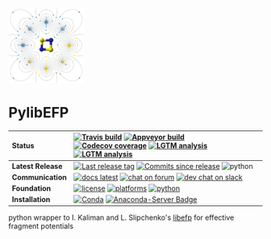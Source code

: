 <img src="https://github.com/loriab/pylibefp/blob/master/doc/source/resources/VFPt_octupole_wires_py.png" height=150>

# PylibEFP

| **Status** | [![Travis build](https://img.shields.io/travis/loriab/pylibefp/master.svg?logo=linux)](https://travis-ci.org/loriab/pylibefp) [![Appveyor build](https://img.shields.io/appveyor/ci/loriab/pylibefp.svg?logo=windows)](https://ci.appveyor.com/project/loriab/pylibefp) [![Codecov coverage](https://codecov.io/gh/loriab/pylibefp/branch/master/graph/badge.svg)](https://codecov.io/gh/loriab/pylibefp) [![LGTM analysis](https://img.shields.io/lgtm/grade/python/g/loriab/pylibefp.svg?logo=lgtm&logoWidth=18)](https://lgtm.com/projects/g/loriab/pylibefp/context:python) [![LGTM analysis](https://img.shields.io/lgtm/grade/cpp/g/loriab/pylibefp.svg?logo=lgtm&logoWidth=18)](https://lgtm.com/projects/g/loriab/pylibefp/context:cpp) |
| :------ | :------- |
| **Latest Release** | [![Last release tag](https://img.shields.io/github/release/loriab/pylibefp.svg)](https://github.com/loriab/pylibefp/releases)  [![Commits since release](https://img.shields.io/github/commits-since/loriab/pylibefp/latest.svg)](https://github.com/loriab/pylibefp/releases) ![python](https://img.shields.io/badge/python-3.6%2C%203.7-blue.svg) |
| **Communication** | [![docs latest](https://img.shields.io/badge/docs-latest-5077AB.svg?logo=read%20the%20docs)](http://psicode.org/pylibefpmanual/master/index.html) [![chat on forum](https://img.shields.io/badge/chat-on_forum-808493.svg)](http://forum.psicode.org/) [![dev chat on slack](https://img.shields.io/badge/dev_chat-on_slack-808493.svg?logo=slack)](https://join.slack.com/t/psi4/shared_invite/enQtNDUyOTYzNTE0NjQ3LWExZDhkY2U4MTM1ZDZlNTBkNjMyMDcxZmFkN2NmYmZkMzliNzY2ZDc2OTBlYTk5ZTA2OGRkNWYxNzJmN2QyYWM) |
| **Foundation** | [![license](https://img.shields.io/github/license/loriab/pylibefp.svg)](https://opensource.org/licenses/BSD-3-Clause) [![platforms](https://img.shields.io/conda/pn/psi4/pylibefp.svg)](https://anaconda.org/psi4/pylibefp) [![python](https://img.shields.io/badge/python-3.6+-blue.svg)](http://python3statement.org/) |
| **Installation** | [![Conda](https://img.shields.io/conda/v/psi4/pylibefp.svg)](https://anaconda.org/psi4/pylibefp) [![Anaconda-Server Badge](https://anaconda.org/psi4/pylibefp/badges/latest_release_relative_date.svg)](https://anaconda.org/psi4/pylibefp) |

python wrapper to I. Kaliman and L. Slipchenko's [libefp](https://libefp.github.io/) for effective fragment potentials
